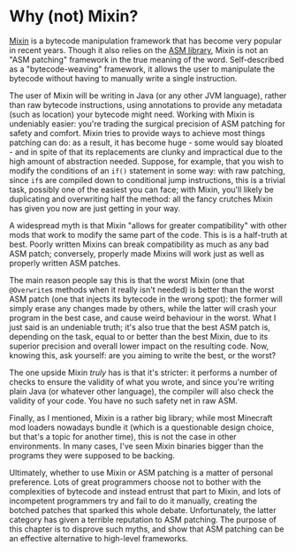 # Why (not) Mixin?
[Mixin](https://github.com/SpongePowered/Mixin/) is a bytecode manipulation framework that has become very popular in recent years. Though it also relies on the [ASM library](https://asm.ow2.io/), Mixin is not an "ASM patching" framework in the true meaning of the word. Self-described as a "bytecode-weaving" framework, it allows the user to manipulate the bytecode without having to manually write a single instruction.

The user of Mixin will be writing in Java (or any other JVM language), rather than raw bytecode instructions, using annotations to provide any metadata (such as location) your bytecode might need. Working with Mixin is undeniably easier: you're trading the surgical precision of ASM patching for safety and comfort. Mixin tries to provide ways to achieve most things patching can do: as a result, it has become huge - some would say bloated - and in spite of that its replacements are clunky and impractical due to the high amount of abstraction needed. Suppose, for example, that you wish to modify the conditions of an `if()` statement in some way: with raw patching, since `if`s are compiled down to conditional jump instructions, this is a trivial task, possibly one of the easiest you can face; with Mixin, you'll likely be duplicating and overwriting half the method: all the fancy crutches Mixin has given you now are just getting in your way.

A widespread myth is that Mixin "allows for greater compatibility" with other mods that work to modify the same part of the code. This is is a half-truth at best. Poorly written Mixins can break compatibility as much as any bad ASM patch; conversely, properly made Mixins will work just as well as properly written ASM patches.

The main reason people say this is that the worst Mixin (one that `@Overwrite`s methods when it really isn't needed) is better than the worst ASM patch (one that injects its bytecode in the wrong spot): the former will simply erase any changes made by others, while the latter will crash your program in the best case, and cause weird behaviour in the worst. What I just said is an undeniable truth; it's also true that the best ASM patch is, depending on the task, equal to or better than the best Mixin, due to its superior precision and overall lower impact on the resulting code. Now, knowing this, ask yourself: are you aiming to write the best, or the worst?

The one upside Mixin *truly* has is that it's stricter: it performs a number of checks to ensure the validity of what you wrote, and since you're writing plain Java (or whatever other language), the compiler will also check the validity of your code. You have no such safety net in raw ASM.

Finally, as I mentioned, Mixin is a rather big library; while most Minecraft mod loaders nowadays bundle it (which is a questionable design choice, but that's a topic for another time), this is not the case in other environments. In many cases, I've seen Mixin binaries bigger than the programs they were supposed to be backing.

Ultimately, whether to use Mixin or ASM patching is a matter of personal preference. Lots of great programmers choose not to bother with the complexities of bytecode and instead entrust that part to Mixin, and lots of incompetent programmers try and fail to do it manually, creating the botched patches that sparked this whole debate. Unfortunately, the latter category has given a terrible reputation to ASM patching. The purpose of this chapter is to disprove such myths, and show that ASM patching can be an effective alternative to high-level frameworks.
